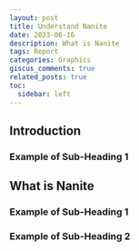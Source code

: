 ```yaml
---
layout: post
title: Understand Nanite
date: 2023-06-16
description: What is Nanite
tags: Report
categories: Graphics
giscus_comments: true
related_posts: true
toc:
  sidebar: left
---
```

## Introduction

### Example of Sub-Heading 1

## What is Nanite
### Example of Sub-Heading 1

### Example of Sub-Heading 2

